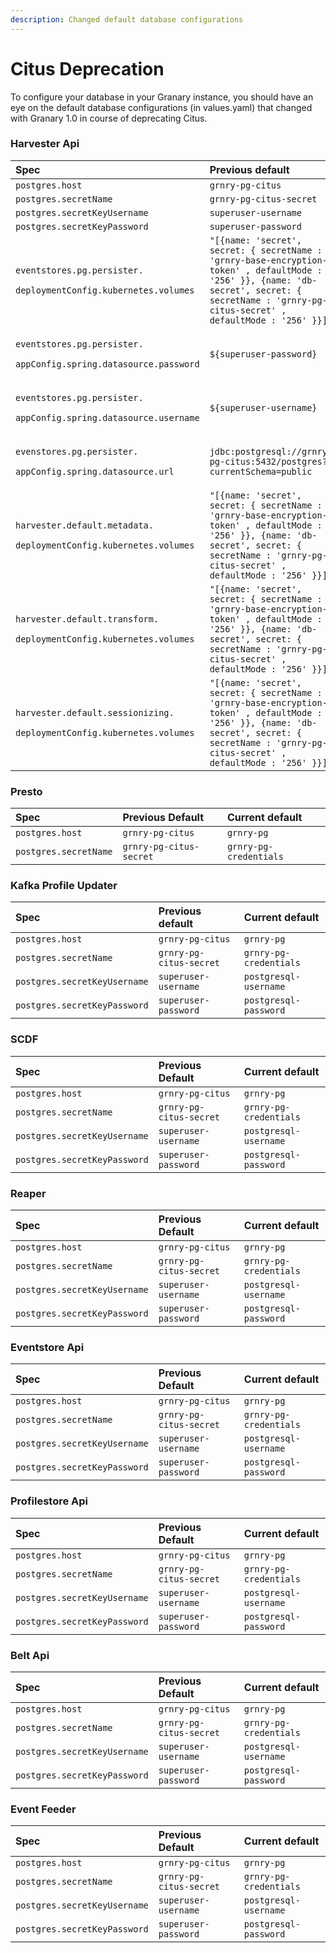 ```yaml
---
description: Changed default database configurations
---
```


# Citus Deprecation

To configure your database in your Granary instance, you should have an eye on the default database configurations \(in values.yaml\) that changed with Granary 1.0 in course of deprecating Citus. 

### Harvester Api 

<table>
  <thead>
    <tr>
      <th style="text-align:left">Spec</th>
      <th style="text-align:left">Previous default</th>
      <th style="text-align:left">Current default</th>
    </tr>
  </thead>
  <tbody>
    <tr>
      <td style="text-align:left"><code>postgres.host</code>
      </td>
      <td style="text-align:left"><code>grnry-pg-citus</code>
      </td>
      <td style="text-align:left"><code>grnry-pg</code>
      </td>
    </tr>
    <tr>
      <td style="text-align:left"><code>postgres.secretName</code>
      </td>
      <td style="text-align:left"><code>grnry-pg-citus-secret</code>
      </td>
      <td style="text-align:left"><code>grnry-pg-credentials</code>
      </td>
    </tr>
    <tr>
      <td style="text-align:left"><code>postgres.secretKeyUsername</code>
      </td>
      <td style="text-align:left"><code>superuser-username</code>
      </td>
      <td style="text-align:left"><code>postgresql-username</code>
      </td>
    </tr>
    <tr>
      <td style="text-align:left"><code>postgres.secretKeyPassword</code>
      </td>
      <td style="text-align:left"><code>superuser-password</code>
      </td>
      <td style="text-align:left"><code>postgresql-password</code>
      </td>
    </tr>
    <tr>
      <td style="text-align:left">
        <p><code>eventstores.pg.persister.</code>
        </p>
        <p><code>deploymentConfig.kubernetes.volumes</code>
        </p>
      </td>
      <td style="text-align:left"><code>&quot;[{name: &apos;secret&apos;, secret: { secretName : &apos;grnry-base-encryption-token&apos; , defaultMode : &apos;256&apos; }}, {name: &apos;db-secret&apos;, secret: { secretName : &apos;grnry-pg-citus-secret&apos; , defaultMode : &apos;256&apos; }}]&quot;</code>
      </td>
      <td style="text-align:left"><code>&quot;[{name: &apos;secret&apos;, secret: { secretName : &apos;grnry-base-encryption-token&apos; , defaultMode : &apos;256&apos; }}, {name: &apos;db-secret&apos;, secret: { secretName : &apos;grnry-pg-credentials&apos; , defaultMode : &apos;256&apos; }}]&quot;</code>
      </td>
    </tr>
    <tr>
      <td style="text-align:left">
        <p><code>eventstores.pg.persister.</code>
        </p>
        <p><code>appConfig.spring.datasource.password</code>
        </p>
      </td>
      <td style="text-align:left"><code>${superuser-password}</code>
      </td>
      <td style="text-align:left"><code>${postgresql-password}</code>
      </td>
    </tr>
    <tr>
      <td style="text-align:left">
        <p><code>eventstores.pg.persister.</code>
        </p>
        <p><code>appConfig.spring.datasource.username</code>
        </p>
      </td>
      <td style="text-align:left"><code>${superuser-username}</code>
      </td>
      <td style="text-align:left"><code>${postgresql-username}</code>
      </td>
    </tr>
    <tr>
      <td style="text-align:left">
        <p><code>evenstores.pg.persister.</code>
        </p>
        <p><code>appConfig.spring.datasource.url</code>
        </p>
      </td>
      <td style="text-align:left"><code>jdbc:postgresql://grnry-pg-citus:5432/postgres?currentSchema=public</code>
      </td>
      <td style="text-align:left"><code>jdbc:postgresql://grnry-pg:5432/postgres?currentSchema=public</code>
      </td>
    </tr>
    <tr>
      <td style="text-align:left">
        <p><code>harvester.default.metadata.</code>
        </p>
        <p><code>deploymentConfig.kubernetes.volumes</code>
        </p>
      </td>
      <td style="text-align:left"><code>&quot;[{name: &apos;secret&apos;, secret: { secretName : &apos;grnry-base-encryption-token&apos; , defaultMode : &apos;256&apos; }}, {name: &apos;db-secret&apos;, secret: { secretName : &apos;grnry-pg-citus-secret&apos; , defaultMode : &apos;256&apos; }}]&quot;</code>
      </td>
      <td style="text-align:left"><code>&quot;[{name: &apos;secret&apos;, secret: { secretName : &apos;grnry-base-encryption-token&apos; , defaultMode : &apos;256&apos; }}, {name: &apos;db-secret&apos;, secret: { secretName : &apos;grnry-pg-credentials&apos; , defaultMode : &apos;256&apos; }}]&quot;</code>
      </td>
    </tr>
    <tr>
      <td style="text-align:left">
        <p><code>harvester.default.transform.</code>
        </p>
        <p><code>deploymentConfig.kubernetes.volumes</code>
        </p>
      </td>
      <td style="text-align:left"><code>&quot;[{name: &apos;secret&apos;, secret: { secretName : &apos;grnry-base-encryption-token&apos; , defaultMode : &apos;256&apos; }}, {name: &apos;db-secret&apos;, secret: { secretName : &apos;grnry-pg-citus-secret&apos; , defaultMode : &apos;256&apos; }}]&quot;</code>
      </td>
      <td style="text-align:left"><code>&quot;[{name: &apos;secret&apos;, secret: { secretName : &apos;grnry-base-encryption-token&apos; , defaultMode : &apos;256&apos; }}, {name: &apos;db-secret&apos;, secret: { secretName : &apos;grnry-pg-credentials&apos; , defaultMode : &apos;256&apos; }}]&quot;</code>
      </td>
    </tr>
    <tr>
      <td style="text-align:left">
        <p><code>harvester.default.sessionizing.</code>
        </p>
        <p><code>deploymentConfig.kubernetes.volumes</code>
        </p>
      </td>
      <td style="text-align:left"><code>&quot;[{name: &apos;secret&apos;, secret: { secretName : &apos;grnry-base-encryption-token&apos; , defaultMode : &apos;256&apos; }}, {name: &apos;db-secret&apos;, secret: { secretName : &apos;grnry-pg-citus-secret&apos; , defaultMode : &apos;256&apos; }}]&quot;</code>
      </td>
      <td style="text-align:left"><code>&quot;[{name: &apos;secret&apos;, secret: { secretName : &apos;grnry-base-encryption-token&apos; , defaultMode : &apos;256&apos; }}, {name: &apos;db-secret&apos;, secret: { secretName : &apos;grnry-pg-credentials&apos; , defaultMode : &apos;256&apos; }}]&quot;</code>
      </td>
    </tr>
  </tbody>
</table>

### Presto

| Spec | Previous Default | Current default |
| :--- | :--- | :--- |
| `postgres.host` | `grnry-pg-citus` | `grnry-pg` |
| `postgres.secretName` | `grnry-pg-citus-secret` | `grnry-pg-credentials` |

### Kafka Profile Updater

| Spec | Previous default | Current default |
| :--- | :--- | :--- |
| `postgres.host` | `grnry-pg-citus` | `grnry-pg` |
| `postgres.secretName` | `grnry-pg-citus-secret` | `grnry-pg-credentials` |
| `postgres.secretKeyUsername` | `superuser-username` | `postgresql-username` |
| `postgres.secretKeyPassword` | `superuser-password` | `postgresql-password` |

### SCDF

| Spec | Previous Default | Current default |
| :--- | :--- | :--- |
| `postgres.host` | `grnry-pg-citus` | `grnry-pg` |
| `postgres.secretName` | `grnry-pg-citus-secret` | `grnry-pg-credentials` |
| `postgres.secretKeyUsername` | `superuser-username` | `postgresql-username` |
| `postgres.secretKeyPassword` | `superuser-password` | `postgresql-password` |

### Reaper

| Spec | Previous Default | Current default |
| :--- | :--- | :--- |
| `postgres.host` | `grnry-pg-citus` | `grnry-pg` |
| `postgres.secretName` | `grnry-pg-citus-secret` | `grnry-pg-credentials` |
| `postgres.secretKeyUsername` | `superuser-username` | `postgresql-username` |
| `postgres.secretKeyPassword` | `superuser-password` | `postgresql-password` |

### Eventstore Api

| Spec | Previous Default | Current default |
| :--- | :--- | :--- |
| `postgres.host` | `grnry-pg-citus` | `grnry-pg` |
| `postgres.secretName` | `grnry-pg-citus-secret` | `grnry-pg-credentials` |
| `postgres.secretKeyUsername` | `superuser-username` | `postgresql-username` |
| `postgres.secretKeyPassword` | `superuser-password` | `postgresql-password` |

### Profilestore Api

| Spec | Previous Default | Current default |
| :--- | :--- | :--- |
| `postgres.host` | `grnry-pg-citus` | `grnry-pg` |
| `postgres.secretName` | `grnry-pg-citus-secret` | `grnry-pg-credentials` |
| `postgres.secretKeyUsername` | `superuser-username` | `postgresql-username` |
| `postgres.secretKeyPassword` | `superuser-password` | `postgresql-password` |

### Belt Api

| Spec | Previous Default | Current default |
| :--- | :--- | :--- |
| `postgres.host` | `grnry-pg-citus` | `grnry-pg` |
| `postgres.secretName` | `grnry-pg-citus-secret` | `grnry-pg-credentials` |
| `postgres.secretKeyUsername` | `superuser-username` | `postgresql-username` |
| `postgres.secretKeyPassword` | `superuser-password` | `postgresql-password` |

### Event Feeder

| Spec | Previous Default | Current default |
| :--- | :--- | :--- |
| `postgres.host` | `grnry-pg-citus` | `grnry-pg` |
| `postgres.secretName` | `grnry-pg-citus-secret` | `grnry-pg-credentials` |
| `postgres.secretKeyUsername` | `superuser-username` | `postgresql-username` |
| `postgres.secretKeyPassword` | `superuser-password` | `postgresql-password` |

